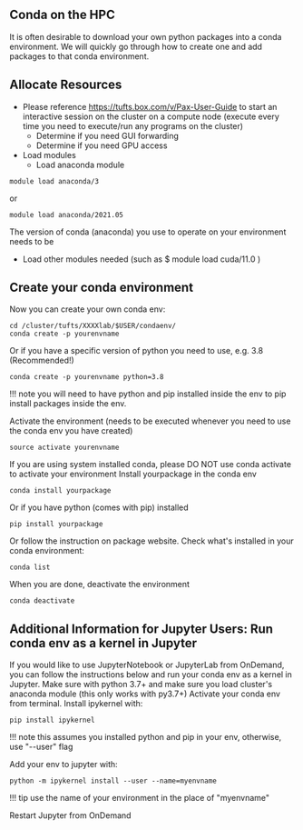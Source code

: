 ## Conda on the HPC

It is often desirable to download your own python packages into a conda environment. We will quickly go through how to create one and add packages to that conda environment.

## Allocate Resources

- Please reference https://tufts.box.com/v/Pax-User-Guide to start an interactive session on the cluster on a compute node (execute every time you need to execute/run any programs on the cluster)
     - Determine if you need GUI forwarding
     - Determine if you need GPU access 
- Load modules
    - Load anaconda module

```
module load anaconda/3
```

or

```
module load anaconda/2021.05
```

The version of conda (anaconda) you use to operate on your environment needs to be

- Load other modules needed (such as $ module load cuda/11.0 )

## Create your conda environment

Now you can create your own conda env:

```
cd /cluster/tufts/XXXXlab/$USER/condaenv/
conda create -p yourenvname
```

Or if you have a specific version of python you need to use, e.g. 3.8 (Recommended!)

```
conda create -p yourenvname python=3.8 
```

!!! note 
    you will need to have python and pip installed inside the env to pip install packages inside the env.

Activate the environment (needs to be executed whenever you need to use the conda env you have created)

```
source activate yourenvname
```

If you are using system installed conda, please DO NOT use conda activate to activate your environment Install yourpackage in the conda env

```
conda install yourpackage
```

Or if you have python (comes with pip) installed

```
pip install yourpackage
```

Or follow the instruction on package website. Check what's installed in your conda environment:

```
conda list
```

When you are done, deactivate the environment

```
conda deactivate
```
## Additional Information for Jupyter Users: Run conda env as a kernel in Jupyter

If you would like to use JupyterNotebook or JupyterLab from OnDemand, you can follow the instructions below and run your conda env as a kernel in Jupyter.
Make sure with python 3.7+ and make sure you load cluster's anaconda module (this only works with py3.7+)
Activate your conda env from terminal. Install ipykernel with:

```
pip install ipykernel 
```
!!! note
    this assumes you installed python and pip in your env, otherwise, use "--user" flag
    
Add your env to jupyter with:

```
python -m ipykernel install --user --name=myenvname 
```

!!! tip
    use the name of your environment in the place of "myenvname"
    
Restart Jupyter from OnDemand 
 
